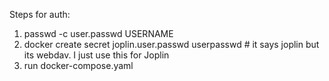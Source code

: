 Steps for auth:

1.  passwd -c user.passwd USERNAME
2.  docker create secret joplin.user.passwd userpasswd # it says joplin but its webdav. I just use this for Joplin
3.  run docker-compose.yaml
